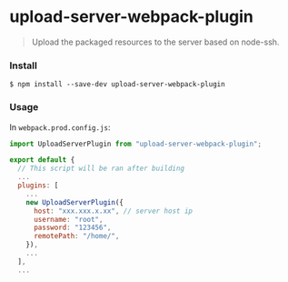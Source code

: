 # upload-server-webpack-plugin

> Upload the packaged resources to the server based on node-ssh.

### Install

```shell
$ npm install --save-dev upload-server-webpack-plugin
```

### Usage

In `webpack.prod.config.js`:

```js
import UploadServerPlugin from "upload-server-webpack-plugin";

export default {
  // This script will be ran after building
  ...
  plugins: [
    ...
    new UploadServerPlugin({
      host: "xxx.xxx.x.xx", // server host ip
      username: "root",
      password: "123456",
      remotePath: "/home/",
    }),
    ...
  ],
  ...

```

